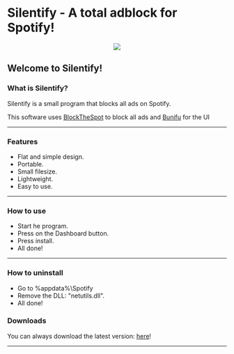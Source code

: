 # Silentify - A total adblock for Spotify!

<p align="center"> 
  <img src="https://i.imgur.com/4DJUQxp.png">
</p>

## Welcome to Silentify!

### What is Silentify?

Silentify is a small program that blocks all ads on Spotify.

This software uses [BlockTheSpot](https://github.com/master131/BlockTheSpot) to block all ads and [Bunifu](https://bunifuframework.com) for the UI

----

### Features

- Flat and simple design.
- Portable.
- Small filesize.
- Lightweight.
- Easy to use.

----

### How to use

- Start he program.
- Press on the Dashboard button.
- Press install.
- All done!

----

### How to uninstall

- Go to %appdata%\Spotify
- Remove the DLL: "netutils.dll".
- All done!

### Downloads

You can always download the latest version: [here](https://github.com/TheGreyRaven/Silentify/releases)!

----
